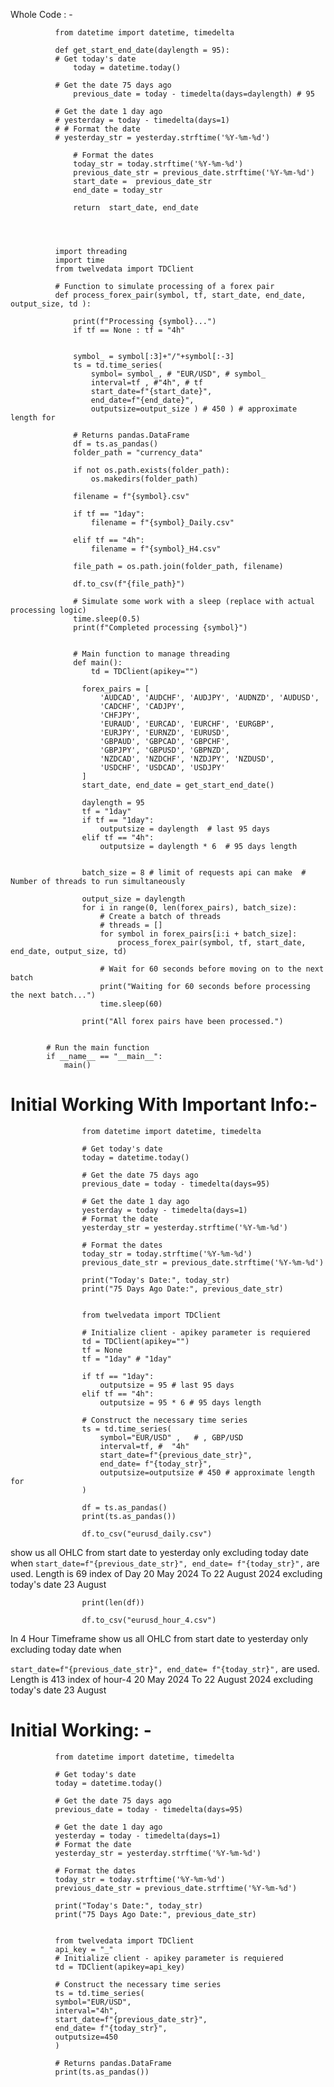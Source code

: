 Whole Code : -




              from datetime import datetime, timedelta

              def get_start_end_date(daylength = 95):
              # Get today's date
                  today = datetime.today()
              
              # Get the date 75 days ago
                  previous_date = today - timedelta(days=daylength) # 95
              
              # Get the date 1 day ago
              # yesterday = today - timedelta(days=1)
              # # Format the date
              # yesterday_str = yesterday.strftime('%Y-%m-%d')
              
                  # Format the dates
                  today_str = today.strftime('%Y-%m-%d')
                  previous_date_str = previous_date.strftime('%Y-%m-%d')
                  start_date =  previous_date_str
                  end_date = today_str
              
                  return  start_date, end_date
              
              
              
              
              import threading
              import time
              from twelvedata import TDClient
              
              # Function to simulate processing of a forex pair
              def process_forex_pair(symbol, tf, start_date, end_date, output_size, td ):
              
                  print(f"Processing {symbol}...")
                  if tf == None : tf = "4h"
              

                  symbol_ = symbol[:3]+"/"+symbol[:-3]
                  ts = td.time_series(
                      symbol= symbol_, # "EUR/USD", # symbol_
                      interval=tf , #"4h", # tf
                      start_date=f"{start_date}",
                      end_date=f"{end_date}",
                      outputsize=output_size ) # 450 ) # approximate length for
              
                  # Returns pandas.DataFrame
                  df = ts.as_pandas()
                  folder_path = "currency_data"
              
                  if not os.path.exists(folder_path):
                      os.makedirs(folder_path)
              
                  filename = f"{symbol}.csv"
              
                  if tf == "1day":
                      filename = f"{symbol}_Daily.csv"
              
                  elif tf == "4h":
                      filename = f"{symbol}_H4.csv"
              
                  file_path = os.path.join(folder_path, filename)
              
                  df.to_csv(f"{file_path}")
              
                  # Simulate some work with a sleep (replace with actual processing logic)
                  time.sleep(0.5)
                  print(f"Completed processing {symbol}")
              
              
                  # Main function to manage threading
                  def main():
                      td = TDClient(apikey="")
                
                    forex_pairs = [
                        'AUDCAD', 'AUDCHF', 'AUDJPY', 'AUDNZD', 'AUDUSD',
                        'CADCHF', 'CADJPY',
                        'CHFJPY',
                        'EURAUD', 'EURCAD', 'EURCHF', 'EURGBP',
                        'EURJPY', 'EURNZD', 'EURUSD',
                        'GBPAUD', 'GBPCAD', 'GBPCHF',
                        'GBPJPY', 'GBPUSD', 'GBPNZD',
                        'NZDCAD', 'NZDCHF', 'NZDJPY', 'NZDUSD',
                        'USDCHF', 'USDCAD', 'USDJPY'
                    ]
                    start_date, end_date = get_start_end_date()
                
                    daylength = 95
                    tf = "1day"
                    if tf == "1day":
                        outputsize = daylength  # last 95 days
                    elif tf == "4h":
                        outputsize = daylength * 6  # 95 days length
                
                
                    batch_size = 8 # limit of requests api can make  # Number of threads to run simultaneously
                
                    output_size = daylength
                    for i in range(0, len(forex_pairs), batch_size):
                        # Create a batch of threads
                        # threads = []
                        for symbol in forex_pairs[i:i + batch_size]:
                            process_forex_pair(symbol, tf, start_date, end_date, output_size, td)
                
                        # Wait for 60 seconds before moving on to the next batch
                        print("Waiting for 60 seconds before processing the next batch...")
                        time.sleep(60)
                
                    print("All forex pairs have been processed.")
    
    
            # Run the main function
            if __name__ == "__main__":
                main()

# Initial Working With Important Info:-

                    from datetime import datetime, timedelta
                    
                    # Get today's date
                    today = datetime.today()
                    
                    # Get the date 75 days ago
                    previous_date = today - timedelta(days=95)
                    
                    # Get the date 1 day ago
                    yesterday = today - timedelta(days=1)
                    # Format the date
                    yesterday_str = yesterday.strftime('%Y-%m-%d')
                    
                    # Format the dates
                    today_str = today.strftime('%Y-%m-%d')
                    previous_date_str = previous_date.strftime('%Y-%m-%d')
                    
                    print("Today's Date:", today_str)
                    print("75 Days Ago Date:", previous_date_str)
                    
                    
                    from twelvedata import TDClient
                    
                    # Initialize client - apikey parameter is requiered
                    td = TDClient(apikey="")
                    tf = None
                    tf = "1day" # "1day"
                    
                    if tf == "1day":
                        outputsize = 95 # last 95 days
                    elif tf == "4h":
                        outputsize = 95 * 6 # 95 days length
                    
                    # Construct the necessary time series
                    ts = td.time_series(
                        symbol="EUR/USD" ,   # , GBP/USD
                        interval=tf, #  "4h"
                        start_date=f"{previous_date_str}",
                        end_date= f"{today_str}",
                        outputsize=outputsize # 450 # approximate length for
                    )
                    
                    df = ts.as_pandas()
                    print(ts.as_pandas())
                    
                    df.to_csv("eurusd_daily.csv") 
  show us all OHLC from start date to yesterday only excluding today date when
  `start_date=f"{previous_date_str}", end_date= f"{today_str}",` are used. Length is 69 index of Day 
  20 May 2024 To 22 August 2024 excluding today's date 23 August
                    
                    print(len(df))
                    
                    df.to_csv("eurusd_hour_4.csv") 

In 4 Hour Timeframe show us all OHLC from start date to yesterday only excluding today date when

`start_date=f"{previous_date_str}", end_date= f"{today_str}",` are used. Length is 413 index of hour-4
20 May 2024 To 22 August 2024 excluding today's date 23 August





# Initial Working: - 

              from datetime import datetime, timedelta
              
              # Get today's date
              today = datetime.today()
              
              # Get the date 75 days ago
              previous_date = today - timedelta(days=95)
              
              # Get the date 1 day ago
              yesterday = today - timedelta(days=1)
              # Format the date
              yesterday_str = yesterday.strftime('%Y-%m-%d')
              
              # Format the dates
              today_str = today.strftime('%Y-%m-%d')
              previous_date_str = previous_date.strftime('%Y-%m-%d')
              
              print("Today's Date:", today_str)
              print("75 Days Ago Date:", previous_date_str)
              
              
              from twelvedata import TDClient
              api_key = "_"
              # Initialize client - apikey parameter is requiered
              td = TDClient(apikey=api_key)
              
              # Construct the necessary time series
              ts = td.time_series(
              symbol="EUR/USD",
              interval="4h",
              start_date=f"{previous_date_str}",
              end_date= f"{today_str}",
              outputsize=450
              )
              
              # Returns pandas.DataFrame
              print(ts.as_pandas())




